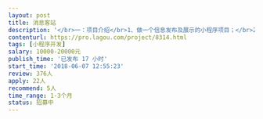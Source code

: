 ```yaml
---                
layout: post       
title: 消息客站           
description: '</br>一：项目介绍</br>1、做一个信息发布及展示的小程序项目；</br>2、所有用户都可以在小程序平台里面发布信息，图片+文字的形式；</br>3、发布信息的时候需要付红包费用，那么所有阅读的人都可以拿到红包，直到红包发完为止；</br>4、用户个人中心会有我的钱包，可以提现，提现收取20%的手续费作为平台的运营成本费用，这是平台的盈利点；</br>5、信息平台为一级分类，有位置定位，推荐奖励，微信提现到个人银行卡或微信钱包</br></br>二功能：</br>；1、分享领红包，发红包，带定位、有收藏、评论、直接联系拨打电话，带标签 ，个人主页</br>'     
contenturl: https://pro.lagou.com/project/8314.html      
tags: [小程序开发]            
salary: 10000-20000元          
publish_time: '已发布 17 小时'         
start_time: '2018-06-07 12:55:23'           
review: 376人                   
apply: 22人                   
recommend: 5人                   
time_range: 1-3个月              
status: 招募中                  
---                 
```

